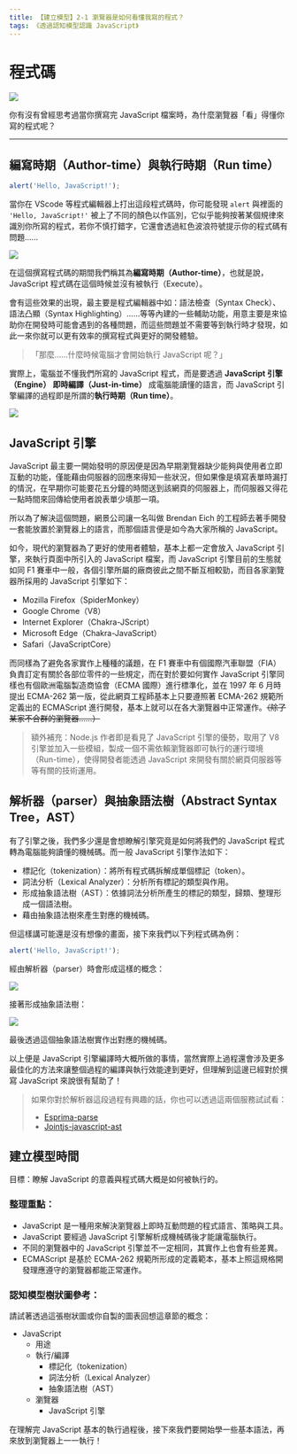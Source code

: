 ```yaml
---
title: 【建立模型】2-1 瀏覽器是如何看懂我寫的程式？
tags: 《透過認知模型認識 JavaScript》
---
```


# 程式碼

![](https://i.imgur.com/aFwSH80.png)

你有沒有曾經思考過當你撰寫完 JavaScript 檔案時，為什麼瀏覽器「看」得懂你寫的程式呢？

---

## 編寫時期（Author-time）與執行時期（Run time）

```js
alert('Hello, JavaScript!');
```

當你在 VScode 等程式編輯器上打出這段程式碼時，你可能發現 `alert` 與裡面的 `'Hello, JavaScript!'` 被上了不同的顏色以作區別，它似乎能夠按著某個規律來識別你所寫的程式，若你不慎打錯字，它還會透過紅色波浪符號提示你的程式碼有問題……

![](https://i.imgur.com/Mf1E7v2.png)

在這個撰寫程式碼的期間我們稱其為**編寫時期（Author-time）**，也就是說，JavaScript 程式碼在這個時候並沒有被執行（Execute）。

會有這些效果的出現，最主要是程式編輯器中如：語法檢查（Syntax Check）、語法凸顯（Syntax Highlighting）……等等內建的一些輔助功能，用意主要是來協助你在開發時可能會遇到的各種問題，而這些問題並不需要等到執行時才發現，如此一來你就可以更有效率的撰寫程式與更好的開發體驗。

> 「那麼……什麼時候電腦才會開始執行 JavaScript 呢？」

實際上，電腦並不懂我們所寫的 JavaScript 程式，而是要透過 **JavaScript 引擎（Engine）** **即時編譯（Just-in-time）** 成電腦能讀懂的語言，而 JavaScript 引擎編譯的過程即是所謂的**執行時期（Run time）**。

![](https://i.imgur.com/ZAaejAH.png)

## JavaScript 引擎

JavaScript 最主要一開始發明的原因便是因為早期瀏覽器缺少能夠與使用者立即互動的功能，僅能藉由伺服器的回應來得知一些狀況，但如果像是填寫表單時漏打的情況，在早期你可能要花五分鐘的時間送到該網頁的伺服器上，而伺服器又得花一點時間來回傳給使用者說表單少填那一項。

所以為了解決這個問題，網景公司讓一名叫做 Brendan Eich 的工程師去著手開發一套能放置於瀏覽器上的語言，而那個語言便是如今為大家所稱的 JavaScript。

如今，現代的瀏覽器為了更好的使用者體驗，基本上都一定會放入 JavaScript 引擎，來執行頁面中所引入的 JavaScript 檔案，而 JavaScript 引擎目前的生態就如同 F1 賽車中一般，各個引擎所屬的廠商彼此之間不斷互相較勁，而目各家瀏覽器所採用的 JavaScript 引擎如下：

- Mozilla Firefox（SpiderMonkey）
- Google Chrome（V8）
- Internet Explorer（Chakra-JScript）
- Microsoft Edge（Chakra-JavaScript）
- Safari（JavaScriptCore）

而同樣為了避免各家實作上種種的議題，在 F1 賽車中有個國際汽車聯盟（FIA）負責訂定有關於各部位零件的一些規定，而在對於要如何實作 JavaScript 引擎同樣也有個歐洲電腦製造商協會（ECMA 國際）進行標準化，並在 1997 年 6 月時提出 ECMA-262 第一版，從此網頁工程師基本上只要遵照著 ECMA-262 規範所定義出的 ECMAScript 進行開發，基本上就可以在各大瀏覽器中正常運作。~~（除了某家不合群的瀏覽器……）~~

> 額外補充：Node.js 作者即是看見了 JavaScript 引擎的優勢，取用了 V8 引擎並加入一些模組，製成一個不需依賴瀏覽器即可執行的運行環境（Run-time），使得開發者能透過 JavaScript 來開發有關於網頁伺服器等等有關的技術運用。

## 解析器（parser）與抽象語法樹（Abstract Syntax Tree，AST）

有了引擎之後，我們多少還是會想瞭解引擎究竟是如何將我們的 JavaScript 程式轉為電腦能夠讀懂的機械碼。而一般 JavaScript 引擎作法如下：

- 標記化（tokenization）：將所有程式碼拆解成單個標記（token）。
- 詞法分析（Lexical Analyzer）：分析所有標記的類型與作用。
- 形成抽象語法樹（AST）：依據詞法分析所產生的標記的類型，歸類、整理形成一個語法樹。
- 藉由抽象語法樹來產生對應的機械碼。

但這樣講可能還是沒有想像的畫面，接下來我們以下列程式碼為例：

```js
alert('Hello, JavaScript!');
```

經由解析器（parser）時會形成這樣的概念：

![](https://i.imgur.com/O6n6FFa.png)

接著形成抽象語法樹：

![](https://i.imgur.com/MxsEYNc.png)

最後透過這個抽象語法樹實作出對應的機械碼。

以上便是 JavaScript 引擎編譯時大概所做的事情，當然實際上過程還會涉及更多最佳化的方法來讓整個過程的編譯與執行效能達到更好，但理解到這邊已經對於撰寫 JavaScript 來說很有幫助了！

> 如果你對於解析器這段過程有興趣的話，你也可以透過這兩個服務試試看：
> - [Esprima-parse](https://esprima.org/demo/parse.html#)
> - [Jointjs-javascript-ast](https://resources.jointjs.com/demos/javascript-ast)

## 建立模型時間
目標：瞭解 JavaScript 的意義與程式碼大概是如何被執行的。

### 整理重點：

- JavaScript 是一種用來解決瀏覽器上即時互動問題的程式語言、策略與工具。
- JavaScript 要經過 JavaScript 引擎解析成機械碼後才能讓電腦執行。
- 不同的瀏覽器中的 JavaScript 引擎並不一定相同，其實作上也會有些差異。
- ECMAScript 是基於 ECMA-262 規範所形成的定義範本，基本上照這規格開發理應遵守的瀏覽器都能正常運作。

### 認知模型樹狀圖參考：
請試著透過這張樹狀圖或你自製的圖表回想這章節的概念：
- JavaScript
  - 用途
  - 執行/編譯
    - 標記化（tokenization）
    - 詞法分析（Lexical Analyzer）
    - 抽象語法樹（AST）
  - 瀏覽器
    - JavaScript 引擎

在理解完 JavaScript 基本的執行過程後，接下來我們要開始學一些基本語法，再來放到瀏覽器上一一執行！
